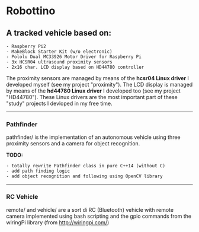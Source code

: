 # Robottino
## A tracked vehicle based on:
	- Raspberry Pi2
	- MakeBlock Starter Kit (w/o electronic)
	- Pololu Dual MC33926 Motor Driver for Raspberry Pi
	- 3x HCSR04 ultrasound proximity sensors
	- 2x16 char. LCD display based on HD44780 controller
	
The proximity sensors are managed by means of the **hcsr04 Linux driver** I developed myself (see my project "proximity").
The LCD display is managed by means of the **hd44780 Linux driver** I developed too (see my project "HD44780").
These Linux drivers are the most important part of these "study" projects I devloped in my free time.

----
### Pathfinder ###
pathfinder/ is the implementation of an autonomous vehicle using three proximity sensors and a camera for object recognition.

**TODO:**

	- totally rewrite Pathfinder class in pure C++14 (without C)
	- add path finding logic
	- add object recognition and following using OpenCV library
----
### RC Vehicle ###
remote/ and vehicle/ are a sort di RC (Bluetooth) vehicle with remote camera implemented using bash scripting and the gpio commands from the wiringPi library (from http://wiringpi.com/) 

